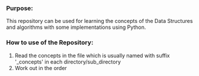 ### Purpose:
<p>This repository can be used for learning the concepts of the Data Structures and algorithms with some implementations using Python.</p>

### How to use of the Repository:

<ol>
  <li>Read the concepts in the file which is usually named with suffix '_concepts' in each directory/sub_directory</li>
  <li>Work out in the order</li>
</ol>
